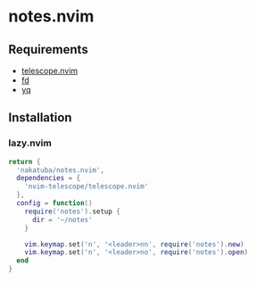 # notes.nvim

## Requirements

* [telescope.nvim](https://github.com/nvim-telescope/telescope.nvim)
* [fd](https://github.com/sharkdp/fd)
* [yq](https://github.com/mikefarah/yq)

## Installation

### lazy.nvim

```lua
return {
  'nakatuba/notes.nvim',
  dependencies = {
    'nvim-telescope/telescope.nvim'
  },
  config = function()
    require('notes').setup {
      dir = '~/notes'
    }

    vim.keymap.set('n', '<leader>nn', require('notes').new)
    vim.keymap.set('n', '<leader>no', require('notes').open)
  end
}
```
